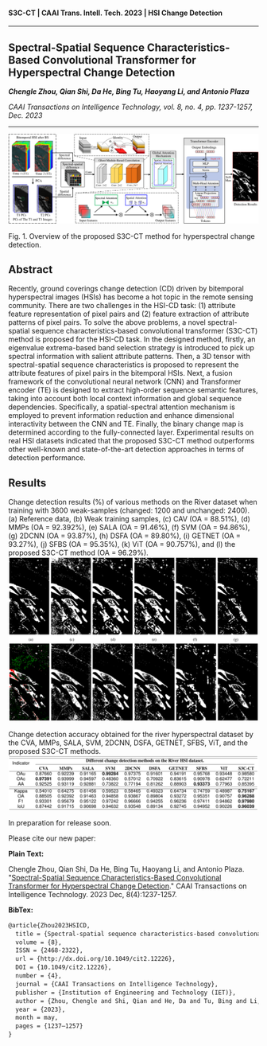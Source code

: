 #### S3C-CT | CAAI Trans. Intell. Tech. 2023 | HSI Change Detection
---
## Spectral-Spatial Sequence Characteristics-Based Convolutional Transformer for Hyperspectral Change Detection

***Chengle Zhou, Qian Shi, Da He, Bing Tu, Haoyang Li, and Antonio Plaza***

*CAAI Transactions on Intelligence Technology, vol. 8, no. 4, pp. 1237-1257, Dec. 2023*

---

![framework](https://github.com/chengle-zhou/MY-IMAGE/blob/4a652946efb8aa6fd108c6790f26a40d398ae0d4/S3C-CT/framework.png)

Fig. 1. Overview of the proposed S3C-CT method for hyperspectral change detection.



## Abstract

Recently, ground coverings change detection (CD) driven by bitemporal hyperspectral images (HSIs) has become a hot topic in the remote sensing community. There are two challenges in the HSI-CD task: (1) attribute feature representation of pixel pairs and (2) feature extraction of attribute patterns of pixel pairs. To solve the above problems, a novel spectral-spatial sequence characteristics-based convolutional transformer (S3C-CT) method is proposed for the HSI-CD task. In the designed method, firstly, an eigenvalue extrema-based band selection strategy is introduced to pick up spectral information with salient attribute patterns. Then, a 3D tensor with spectral-spatial sequence characteristics is proposed to represent the attribute features of pixel pairs in the bitemporal HSIs. Next, a fusion framework of the convolutional neural network (CNN) and Transformer encoder (TE) is designed to extract high-order sequence semantic features, taking into account both local context information and global sequence dependencies. Specifically, a spatial-spectral attention mechanism is employed to prevent information reduction and enhance dimensional interactivity between the CNN and TE. Finally, the binary change map is determined according to the fully-connected layer. Experimental results on real HSI datasets indicated that the proposed S3C-CT method outperforms other well-known and state-of-the-art detection approaches in terms of detection performance.

## Results
Change detection results (%) of various methods on the River dataset when training with 3600 weak-samples (changed: 1200 and unchanged: 2400). (a) Reference data, (b) Weak training samples, (c) CAV (OA = 88.51%), (d) MMPs (OA = 92.392%), (e) SALA (OA = 91.46%), (f) SVM (OA = 94.86%), (g) 2DCNN (OA = 93.87%), (h) DSFA (OA = 89.80%), (i) GETNET (OA = 93.27%), (j) SFBS (OA = 95.35%), (k) ViT (OA = 90.757%), and (l) the proposed S3C-CT method (OA = 96.29%).
![result1](https://github.com/chengle-zhou/MY-IMAGE/blob/4a652946efb8aa6fd108c6790f26a40d398ae0d4/S3C-CT/result1.png)

Change detection accuracy obtained for the river hyperspectral dataset by the CVA, MMPs, SALA, SVM, 2DCNN, DSFA, GETNET, SFBS, ViT, and the proposed S3C-CT methods.
![table1](https://github.com/chengle-zhou/MY-IMAGE/blob/4a652946efb8aa6fd108c6790f26a40d398ae0d4/S3C-CT/table1.png)



In preparation for release soon.

Please cite our new paper:

**Plain Text:**

Chengle Zhou, Qian Shi, Da He, Bing Tu, Haoyang Li, and Antonio Plaza. "[Spectral-Spatial Sequence Characteristics-Based Convolutional Transformer for Hyperspectral Change Detection](https://ietresearch.onlinelibrary.wiley.com/doi/full/10.1049/cit2.12226)." CAAI Transactions on Intelligence Technology. 2023 Dec, 8(4):1237-1257.

**BibTex:**

```latex
@article{Zhou2023HSICD,
  title = {Spectral‐spatial sequence characteristics‐based convolutional transformer for hyperspectral change detection},
  volume = {8},
  ISSN = {2468-2322},
  url = {http://dx.doi.org/10.1049/cit2.12226},
  DOI = {10.1049/cit2.12226},
  number = {4},
  journal = {CAAI Transactions on Intelligence Technology},
  publisher = {Institution of Engineering and Technology (IET)},
  author = {Zhou, Chengle and Shi, Qian and He, Da and Tu, Bing and Li, Haoyang and Plaza, Antonio},
  year = {2023},
  month = may,
  pages = {1237–1257}
}
```
